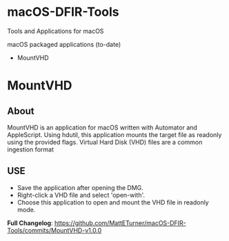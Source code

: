 # macOS-DFIR-Tools
Tools and Applications for macOS

macOS packaged applications (to-date)
- MountVHD

# MountVHD
## About
MountVHD is an application for macOS written with Automator and AppleScript. Using hdutil, this application mounts the target file as readonly using the provided flags. Virtual Hard Disk (VHD) files are a common ingestion format 

## USE
- Save the application after opening the DMG. 
- Right-click a VHD file and select 'open-with'.
- Choose this application to open and mount the VHD file in readonly mode.

**Full Changelog**: https://github.com/MattETurner/macOS-DFIR-Tools/commits/MountVHD-v1.0.0
